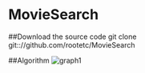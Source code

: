 # MovieSearch
##Download the source code 
git clone git:://github.com/rootetc/MovieSearch

##Algorithm
![graph1](https://cloud.githubusercontent.com/assets/19329620/16171361/ee1f6f2c-35a7-11e6-946c-cb8b627b2c0f.png)
